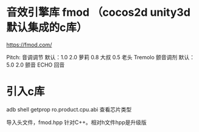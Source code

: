 # 音效引擎库 fmod （cocos2d unity3d 默认集成的c库）
https://fmod.com/

Pitch: 音调调节 默认：1.0  2.0 萝莉 0.8 大叔 0.5 老头
Tremolo 颤音调剂 默认：5.0  2.0 颤音
ECHO 回音

# 引入c库

adb shell getprop ro.product.cpu.abi
查看芯片类型

导入头文件，fmod.hpp 针对C++。相对h文件hpp是升级版

